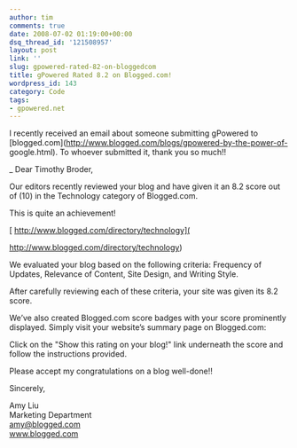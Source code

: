 ```yaml
---
author: tim
comments: true
date: 2008-07-02 01:19:00+00:00
dsq_thread_id: '121508957'
layout: post
link: ''
slug: gpowered-rated-82-on-bloggedcom
title: gPowered Rated 8.2 on Blogged.com!
wordpress_id: 143
category: Code
tags:
- gpowered.net
---
```


I recently received an email about someone submitting gPowered to
[blogged.com](http://www.blogged.com/blogs/gpowered-by-the-power-of-
google.html). To whoever submitted it, thank you so much!!  
  
_ Dear Timothy Broder,  
  
Our editors recently reviewed your blog and have given it an 8.2 score out of
(10) in the Technology category of Blogged.com.  
  
This is quite an achievement!  
  
[ http://www.blogged.com/directory/technology](

http://www.blogged.com/directory/technology)  
  
We evaluated your blog based on the following criteria: Frequency of Updates,
Relevance of Content, Site Design, and Writing Style.  
  
After carefully reviewing each of these criteria, your site was given its 8.2
score.  
  
We’ve also created Blogged.com score badges with your score prominently
displayed. Simply visit your website’s summary page on Blogged.com:  
  
Click on the "Show this rating on your blog!" link underneath the score and
follow the instructions provided.  
  
Please accept my congratulations on a blog well-done!!  
  
Sincerely,  
  
Amy Liu  
Marketing Department  
amy@blogged.com  
www.blogged.com  
  
